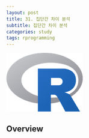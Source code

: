 ```yaml
---
layout: post
title: 31. 집단간 차이 분석
subtitle: 집단간 차이 분석
categories: study
tags: rprogramming
---
```


![r](/assets/img/logo/r-logo.png)

## Overview

